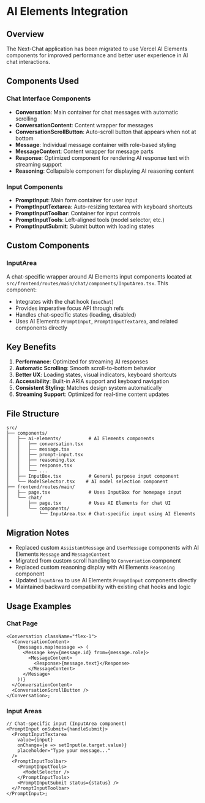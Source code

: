 # AI Elements Integration

## Overview

The Next-Chat application has been migrated to use Vercel AI Elements components for improved performance and better user experience in AI chat interactions.

## Components Used

### Chat Interface Components

- **Conversation**: Main container for chat messages with automatic scrolling
- **ConversationContent**: Content wrapper for messages
- **ConversationScrollButton**: Auto-scroll button that appears when not at bottom
- **Message**: Individual message container with role-based styling
- **MessageContent**: Content wrapper for message parts
- **Response**: Optimized component for rendering AI response text with streaming support
- **Reasoning**: Collapsible component for displaying AI reasoning content

### Input Components

- **PromptInput**: Main form container for user input
- **PromptInputTextarea**: Auto-resizing textarea with keyboard shortcuts
- **PromptInputToolbar**: Container for input controls
- **PromptInputTools**: Left-aligned tools (model selector, etc.)
- **PromptInputSubmit**: Submit button with loading states

## Custom Components

### InputArea

A chat-specific wrapper around AI Elements input components located at `src/frontend/routes/main/chat/components/InputArea.tsx`. This component:

- Integrates with the chat hook (`useChat`)
- Provides imperative focus API through refs
- Handles chat-specific states (loading, disabled)
- Uses AI Elements `PromptInput`, `PromptInputTextarea`, and related components directly

## Key Benefits

1. **Performance**: Optimized for streaming AI responses
2. **Automatic Scrolling**: Smooth scroll-to-bottom behavior
3. **Better UX**: Loading states, visual indicators, keyboard shortcuts
4. **Accessibility**: Built-in ARIA support and keyboard navigation
5. **Consistent Styling**: Matches design system automatically
6. **Streaming Support**: Optimized for real-time content updates

## File Structure

```text
src/
├── components/
│   ├── ai-elements/          # AI Elements components
│   │   ├── conversation.tsx
│   │   ├── message.tsx
│   │   ├── prompt-input.tsx
│   │   ├── reasoning.tsx
│   │   ├── response.tsx
│   │   └── ...
│   ├── InputBox.tsx          # General purpose input component
│   └── ModelSelector.tsx    # AI model selection component
├── frontend/routes/main/
│   ├── page.tsx              # Uses InputBox for homepage input
│   └── chat/
│       ├── page.tsx          # Uses AI Elements for chat UI
│       └── components/
│           └── InputArea.tsx # Chat-specific input using AI Elements
```

## Migration Notes

- Replaced custom `AssistantMessage` and `UserMessage` components with AI Elements `Message` and `MessageContent`
- Migrated from custom scroll handling to `Conversation` component
- Replaced custom reasoning display with AI Elements `Reasoning` component
- Updated `InputArea` to use AI Elements `PromptInput` components directly
- Maintained backward compatibility with existing chat hooks and logic

## Usage Examples

### Chat Page

```tsx
<Conversation className="flex-1">
  <ConversationContent>
    {messages.map(message => (
      <Message key={message.id} from={message.role}>
        <MessageContent>
          <Response>{message.text}</Response>
        </MessageContent>
      </Message>
    ))}
  </ConversationContent>
  <ConversationScrollButton />
</Conversation>;
```

### Input Areas

```tsx
// Chat-specific input (InputArea component)
<PromptInput onSubmit={handleSubmit}>
  <PromptInputTextarea
    value={input}
    onChange={e => setInput(e.target.value)}
    placeholder="Type your message..."
  />
  <PromptInputToolbar>
    <PromptInputTools>
      <ModelSelector />
    </PromptInputTools>
    <PromptInputSubmit status={status} />
  </PromptInputToolbar>
</PromptInput>;
```
